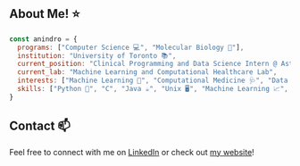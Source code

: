 ## About Me! ⭐
```javascript
const anindro = {
  programs: ["Computer Science 💻", "Molecular Biology 🧬"],
  institution: "University of Toronto 📚",
  current_position: "Clinical Programming and Data Science Intern @ AstraZeneca 💊",
  current_lab: "Machine Learning and Computational Healthcare Lab",
  interests: ["Machine Learning 🤖", "Computational Medicine 🩺", "Data Science 🗃️", "Software Engineering ⌨️"],
  skills: ["Python 🐍", "C", "Java ☕", "Unix 🖥️", "Machine Learning 📈", "Deep Learning 🧠", "Causal Inference ➡️"]
}
```

## Contact 📫
Feel free to connect with me on [LinkedIn](https://www.linkedin.com/in/anindro/) or check out [my website](https://ab20cs.github.io/)!
